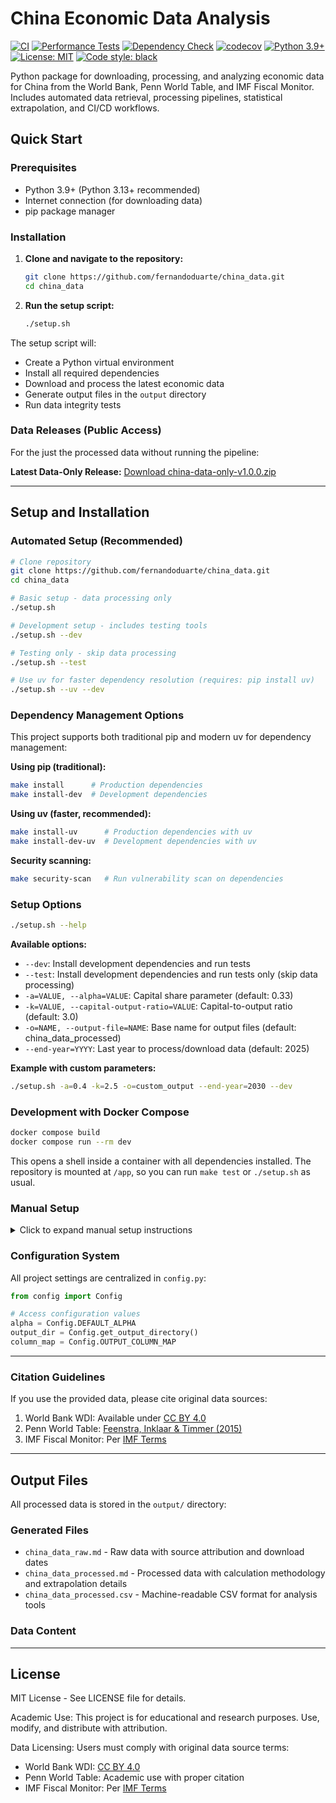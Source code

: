 # China Economic Data Analysis

[![CI](https://github.com/fernandoduarte/china_data/workflows/CI/badge.svg)](https://github.com/fernandoduarte/china_data/actions/workflows/ci.yml)
[![Performance Tests](https://github.com/fernandoduarte/china_data/workflows/Performance%20Testing/badge.svg)](https://github.com/fernandoduarte/china_data/actions/workflows/performance.yml)
[![Dependency Check](https://github.com/fernandoduarte/china_data/workflows/Dependency%20Management/badge.svg)](https://github.com/fernandoduarte/china_data/actions/workflows/dependency-check.yml)
[![codecov](https://codecov.io/gh/fernandoduarte/china_data/branch/main/graph/badge.svg)](https://codecov.io/gh/fernandoduarte/china_data)
[![Python 3.9+](https://img.shields.io/badge/python-3.9+-blue.svg)](https://www.python.org/downloads/)
[![License: MIT](https://img.shields.io/badge/License-MIT-yellow.svg)](https://opensource.org/licenses/MIT)
[![Code style: black](https://img.shields.io/badge/code%20style-black-000000.svg)](https://github.com/psf/black)

Python package for downloading, processing, and analyzing economic data for China from the World Bank,
Penn World Table, and IMF Fiscal Monitor. Includes automated data retrieval, processing pipelines,
statistical extrapolation, and CI/CD workflows.

## Quick Start

### Prerequisites

- Python 3.9+ (Python 3.13+ recommended)
- Internet connection (for downloading data)
- pip package manager

### Installation

1. **Clone and navigate to the repository:**

   ```bash
   git clone https://github.com/fernandoduarte/china_data.git
   cd china_data
   ```

2. **Run the setup script:**

   ```bash
   ./setup.sh
   ```

The setup script will:

- Create a Python virtual environment
- Install all required dependencies
- Download and process the latest economic data
- Generate output files in the `output` directory
- Run data integrity tests

### Data Releases (Public Access)

For the just the processed data without running the pipeline:

**Latest Data-Only Release:** [Download china-data-only-v1.0.0.zip](https://github.com/fernandoduarte/china_data/releases/latest)

---

## Setup and Installation

### Automated Setup (Recommended)

```bash
# Clone repository
git clone https://github.com/fernandoduarte/china_data.git
cd china_data

# Basic setup - data processing only
./setup.sh

# Development setup - includes testing tools
./setup.sh --dev

# Testing only - skip data processing
./setup.sh --test

# Use uv for faster dependency resolution (requires: pip install uv)
./setup.sh --uv --dev
```

### Dependency Management Options

This project supports both traditional pip and modern uv for dependency management:

**Using pip (traditional):**

```bash
make install      # Production dependencies
make install-dev  # Development dependencies
```

**Using uv (faster, recommended):**

```bash
make install-uv      # Production dependencies with uv
make install-dev-uv  # Development dependencies with uv
```

**Security scanning:**

```bash
make security-scan   # Run vulnerability scan on dependencies
```

### Setup Options

```bash
./setup.sh --help
```

**Available options:**

- `--dev`: Install development dependencies and run tests
- `--test`: Install development dependencies and run tests only (skip data processing)
- `-a=VALUE, --alpha=VALUE`: Capital share parameter (default: 0.33)
- `-k=VALUE, --capital-output-ratio=VALUE`: Capital-to-output ratio (default: 3.0)
- `-o=NAME, --output-file=NAME`: Base name for output files (default: china_data_processed)
- `--end-year=YYYY`: Last year to process/download data (default: 2025)

**Example with custom parameters:**

```bash
./setup.sh -a=0.4 -k=2.5 -o=custom_output --end-year=2030 --dev
```

### Development with Docker Compose

```bash
docker compose build
docker compose run --rm dev
```

This opens a shell inside a container with all dependencies installed. The repository is mounted at `/app`,
so you can run `make test` or `./setup.sh` as usual.

### Manual Setup

<details>
<summary>Click to expand manual setup instructions</summary>

1. **Create virtual environment:**

   ```bash
   python -m venv venv
   # or: python3 -m venv venv
   ```

2. **Activate virtual environment:**

   ```bash
   # macOS/Linux:
   source venv/bin/activate

   # Windows:
   venv\Scripts\activate
   ```

3. **Install dependencies:**

   ```bash
   pip install --upgrade pip
   pip install setuptools>=67.0.0  # Required for Python 3.13+

   # Production dependencies:
   pip install -r requirements.txt

   # Development dependencies:
   pip install -r dev-requirements.txt
   ```

4. **Run the pipeline:**

   ```bash
   python china_data_downloader.py --end-year=2025
   python china_data_processor.py --end-year=2025
   ```

   </details>

### Configuration System

All project settings are centralized in `config.py`:

```python
from config import Config

# Access configuration values
alpha = Config.DEFAULT_ALPHA
output_dir = Config.get_output_directory()
column_map = Config.OUTPUT_COLUMN_MAP
```

---

### Citation Guidelines

If you use the provided data, please cite original data sources:

1. World Bank WDI: Available under [CC BY 4.0](https://creativecommons.org/licenses/by/4.0/)
2. Penn World Table: [Feenstra, Inklaar & Timmer (2015)](https://www.rug.nl/ggdc/productivity/pwt/)
3. IMF Fiscal Monitor: Per [IMF Terms](https://www.imf.org/external/terms.htm)

---

## Output Files

All processed data is stored in the `output/` directory:

### Generated Files

- `china_data_raw.md` - Raw data with source attribution and download dates
- `china_data_processed.md` - Processed data with calculation methodology and extrapolation details
- `china_data_processed.csv` - Machine-readable CSV format for analysis tools

### Data Content

---

## License

MIT License - See LICENSE file for details.

Academic Use: This project is for educational and research purposes. Use, modify, and distribute with attribution.

Data Licensing: Users must comply with original data source terms:

- World Bank WDI: [CC BY 4.0](https://creativecommons.org/licenses/by/4.0/)
- Penn World Table: Academic use with proper citation
- IMF Fiscal Monitor: Per [IMF Terms](https://www.imf.org/external/terms.htm)

